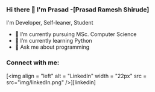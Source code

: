 ### Hi there 👋 I'm Prasad -[Prasad Ramesh Shirude]

I'm Developer, Self-leaner, Student

- 🔭 I’m currently pursuing MSc. Computer Science
- 🌱 I’m currently learning Python
- 💬 Ask me about programming

### Connect with me:

  [<img align = "left"  alt = "LinkedIn"  width = "22px" src = src="img/linkedIn.png" />][linkedin]
